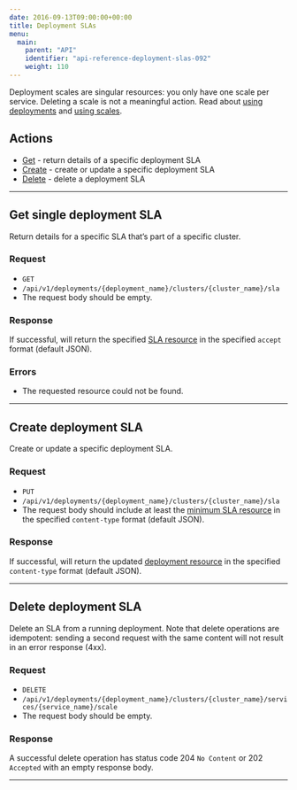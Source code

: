```yaml
---
date: 2016-09-13T09:00:00+00:00
title: Deployment SLAs
menu:
  main:
    parent: "API"
    identifier: "api-reference-deployment-slas-092"
    weight: 110
---
```

Deployment scales are singular resources: you only have one scale per service. Deleting a scale is not a meaningful action. Read about [using deployments](documentation/using-vamp/deployments/) and [using scales](documentation/using-vamp/blueprints/#scale).

## Actions
 
 * [Get](/documentation/api/v0.9.2/api-deployment-slas/#get-single-deployment-sla) - return details of a specific deployment SLA
 * [Create](/documentation/api/v0.9.2/api-deployment-slas/#create-deployment-sla) - create or update a specific deployment SLA
 * [Delete](/documentation/api/v0.9.2/api-deployment-slas/#delete-deployment-sla) - delete a deployment SLA

--------------

## Get single deployment SLA

Return details for a specific SLA that’s part of a specific cluster.

### Request
* `GET`
* `/api/v1/deployments/{deployment_name}/clusters/{cluster_name}/sla`
* The request body should be empty.

### Response
If successful, will return the specified [SLA resource](/documentation/api/v0.9.2/api-slas/#sla-resource) in the specified `accept` format (default JSON).

### Errors
* The requested resource could not be found.

--------------

## Create deployment SLA

Create or update a specific deployment SLA.

### Request
* `PUT`
* `/api/v1/deployments/{deployment_name}/clusters/{cluster_name}/sla`
* The request body should include at least the [minimum SLA resource](/documentation/api/v0.9.2/api-slas/#sla-resource) in the specified `content-type` format (default JSON). 

### Response
If successful, will return the updated [deployment resource](/documentation/api/v0.9.2/api-deployments/#deployment-resource) in the specified `content-type` format (default JSON). 

--------------

## Delete deployment SLA

Delete an SLA from a running deployment. Note that delete operations are idempotent: sending a second request with the same content will not result in an error response (4xx).

### Request
* `DELETE`
* `/api/v1/deployments/{deployment_name}/clusters/{cluster_name}/services/{service_name}/scale`
* The request body should be empty. 

### Response
A successful delete operation has status code 204 `No Content` or 202 `Accepted` with an empty response body.

--------------